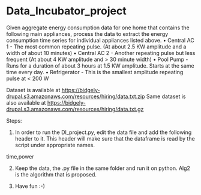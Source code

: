 # Data_Incubator_project

Given aggregate energy consumption data for one home that contains the following main appliances, process the data to extract the energy consumption time series for individual appliances listed above.
•	Central AC 1 - The most common repeating pulse. (At about 2.5 KW amplitude and a width of about 10 minutes)
•	Central AC 2 - Another repeating pulse but less frequent (At about 4 KW amplitude and > 30 minute width)
•	Pool Pump - Runs for a duration of about 3 hours at 1.5 KW amplitude. Starts at the same time every day.
•	Refrigerator - This is the smallest amplitude repeating pulse at < 200 W

Dataset is available at https://bidgely-drupal.s3.amazonaws.com/resources/hiring/data.txt.zip
Same dataset is also available at https://bidgely-drupal.s3.amazonaws.com/resources/hiring/data.txt.gz

Steps:
1. In order to run the DI_project.py, edit the data file and add the following header to it. 
This header will make sure that the dataframe is read by the script under appropriate names.

time,power

2. Keep the data, the .py file in the same folder and run it on python. Alg2 is the algorithm 
that is proposed.

3. Have fun :-)
